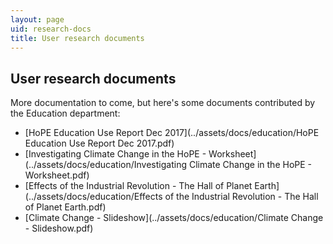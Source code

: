 ```yaml
---
layout: page
uid: research-docs
title: User research documents
---
```


## User research documents

More documentation to come, but here's some documents contributed by the Education department:

- [HoPE Education Use Report Dec 2017](../assets/docs/education/HoPE Education Use Report Dec 2017.pdf)
- [Investigating Climate Change in the HoPE - Worksheet](../assets/docs/education/Investigating Climate Change in the HoPE - Worksheet.pdf)
- [Effects of the Industrial Revolution - The Hall of Planet Earth](../assets/docs/education/Effects of the Industrial Revolution - The Hall of Planet Earth.pdf)
- [Climate Change - Slideshow](../assets/docs/education/Climate Change - Slideshow.pdf)
